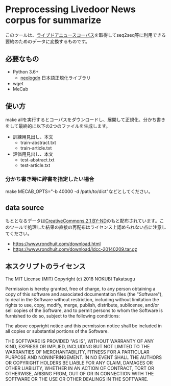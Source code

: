 <!-- -*- coding: utf-8 -*- -->
# Preprocessing Livedoor News corpus for summarize

このツールは、[ライブドアニュースコーパス](https://www.rondhuit.com/download.html)を取得してseq2seq等に利用できる要約のためのデータに変換するものです。

## 必要なもの

* Python 3.6+
  * [neologdn](https://github.com/ikegami-yukino/neologdn) 日本語正規化ライブラリ
* wget
* MeCab

## 使い方

make allを実行するとコーパスをダウンロードし、展開して正規化、分かち書きをして最終的に以下の2つのファイルを生成します。

* 訓練用見出し、本文
  * train-abstract.txt
  * train-article.txt
* 評価用見出し、本文
  * test-abstract.txt
  * test-article.txt

### 分かち書き時に辞書を指定したい場合

make MECAB_OPTS="-b 40000 -d /path/to/dict"などとしてください。

## data source

もととなるデータは[CreativeCommons 2.1 BY-ND](https://creativecommons.org/licenses/by-nd/2.1/jp/)のもと配布されています。このツールで処理した結果の直接の再配布はライセンス上認められない点に注意してください。

* https://www.rondhuit.com/download.html
* https://www.rondhuit.com/download/ldcc-20140209.tar.gz

## 本スクリプトのライセンス

The MIT License (MIT) Copyright (c) 2018 NOKUBI Takatsugu

Permission is hereby granted, free of charge, to any person obtaining a copy of this software and associated documentation files (the "Software"), to deal in the Software without restriction, including without limitation the rights to use, copy, modify, merge, publish, distribute, sublicense, and/or sell copies of the Software, and to permit persons to whom the Software is furnished to do so, subject to the following conditions:

The above copyright notice and this permission notice shall be included in all copies or substantial portions of the Software.

THE SOFTWARE IS PROVIDED "AS IS", WITHOUT WARRANTY OF ANY KIND, EXPRESS OR IMPLIED, INCLUDING BUT NOT LIMITED TO THE WARRANTIES OF MERCHANTABILITY, FITNESS FOR A PARTICULAR PURPOSE AND NONINFRINGEMENT. IN NO EVENT SHALL THE AUTHORS OR COPYRIGHT HOLDERS BE LIABLE FOR ANY CLAIM, DAMAGES OR OTHER LIABILITY, WHETHER IN AN ACTION OF CONTRACT, TORT OR OTHERWISE, ARISING FROM, OUT OF OR IN CONNECTION WITH THE SOFTWARE OR THE USE OR OTHER DEALINGS IN THE SOFTWARE.

